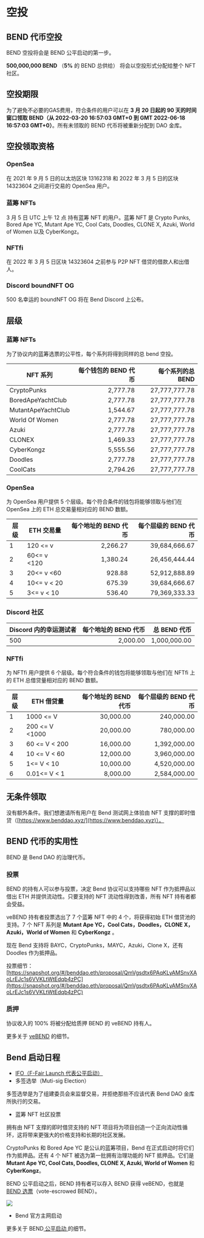 # 空投

## BEND 代币空投

BEND 空投将会是 BEND 公平启动的第一步。

**500,000,000 BEND** （**5%** 的 BEND 总供给） 将会以空投形式分配给整个 NFT 社区。

## 空投期限

为了避免不必要的GAS费用，符合条件的用户可以在 **3 月 20 日起的 90 天的时间窗口领取 BEND（从 2022-03-20 16:57:03 GMT+0 到 GMT 2022-06-18 16:57:03 GMT+0）**。所有未领取的 BEND 代币将被重新分配到 DAO 金库。

## 空投领取资格

### OpenSea

在 2021 年 9 月 5 日的以太坊区块 13162318 和 2022 年 3 月 5 日的区块 14323604 之间进行交易的 OpenSea 用户。

### 蓝筹 NFTs

3 月 5 日 UTC 上午 12 点 持有蓝筹 NFT 的用户。蓝筹 NFT 是 Crypto Punks, Bored Ape YC, Mutant Ape YC, Cool Cats, Doodles, CLONE X, Azuki, World of Women 以及 CyberKongz。

### NFTfi

在 2022 年 3 月 5 日区块 14323604 之前参与 P2P NFT 借贷的借款人和出借人。

### Discord boundNFT OG

500 名幸运的 boundNFT OG 将在 Bend Discord 上公布。

## **层级**

### 蓝筹 NFTs 
为了协议内的蓝筹选票的公平性，每个系列将得到同样的总 bend 空投。

| NFT 系列           | 每个钱包的 BEND 代币     | 每个系列的总 BEND           |
| ------------------ | ----------------------: | -------------------------: |
| CryptoPunks        |                2,777.78 |              27,777,777.78 |
| BoredApeYachtClub  |                2,777.78 |              27,777,777.78 |
| MutantApeYachtClub |                1,544.67 |              27,777,777.78 |
| World Of Women     |                2,777.78 |              27,777,777.78 |
| Azuki              |                2,777.78 |              27,777,777.78 |
| CLONEX             |                1,469.33 |              27,777,777.78 |
| CyberKongz         |                5,555.56 |              27,777,777.78 |
| Doodles            |                2,777.78 |              27,777,777.78 |
| CoolCats           |                2,794.26 |              27,777,777.78 |

### OpenSea

为 OpenSea 用户提供 5 个层级。每个符合条件的钱包将能够领取与他们在 OpenSea 上的 ETH 总交易量相对应的 BEND 数额。

| 层级 | ETH 交易量     | 每个地址的 BEND 代币      | 每个层级的 BEND 代币   |
| ---- | ------------- | -----------------------: | --------------------: |
| 1    | 120 <= v      |                 2,266.27 |         39,684,666.67 |
| 2    | 60<= v <120   |                 1,380.24 |         26,456,444.44 |
| 3    | 20<= v <60    |                   928.88 |         52,912,888.89 |
| 4    | 10<= v < 20   |                   675.39 |         39,684,666.67 |
| 5    | 3<= v < 10    |                   536.40 |         79,369,333.33 |

### Discord 社区

| Discord 内的幸运测试者    | 每个地址的 BEND 代币      | 总 BEND 代币       |
| ------------------------ | -----------------------: | ----------------: |
| 500                      |                 2,000.00 |      1,000,000.00 |

### NFTfi

为 NFTfi 用户提供 6 个层级。每个符合条件的钱包将能够领取与他们在 NFTfi 上的 ETH 总借贷量相对应的 BEND 数额。

| 层级 | ETH 借贷量      | 每个地址的 BEND 代币      | 每个层级的 BEND 代币   |
| ---- | -------------- | -----------------------: | --------------------: |
| 1    | 1000 <= V      |                30,000.00 |            240,000.00 |
| 2    | 200 <= V <1000 |                20,000.00 |            780,000.00 |
| 3    | 60 <= V < 200  |                16,000.00 |          1,392,000.00 |
| 4    | 10 <= V < 60   |                12,000.00 |          3,960,000.00 |
| 5    | 1<= V < 10     |                10,000.00 |          4,520,000.00 |
| 6    | 0.01<= V < 1   |                 8,000.00 |          2,584,000.00 |

## 无条件领取

没有额外条件。我们想邀请所有用户在 Bend 测试网上体验由 NFT 支撑的即时借贷（[https://www.benddao.xyz/](https://www.benddao.xyz)）。

## BEND 代币的实用性

BEND 是 Bend DAO 的治理代币。

### 投票

BEND 的持有人可以参与投票，决定 Bend 协议可以支持哪些 NFT 作为抵押品以借出 ETH 并提供流动性。只要支持的 NFT 流动性得到改善，所有 NFT 持有者都会受益。

veBEND 持有者投票选出了 7 个蓝筹 NFT 中的 4 个，将获得初始 ETH 借贷池的支持。7 个 NFT 系列是 **Mutant Ape YC，Cool Cats，Doodles，CLONE X，Azuki，World of Women** 和 **CyberKongz** 。

现在 Bend 支持将 BAYC，CryptoPunks，MAYC，Azuki，Clone X，还有 Doodles 作为抵押品。

投票细节：[https://snapshot.org/#/benddao.eth/proposal/QmVgsdtx6PAqKLyAMSnvXAoLrEJc1s6VVKLtWtEdqb4zPC](https://snapshot.org/#/benddao.eth/proposal/QmVgsdtx6PAqKLyAMSnvXAoLrEJc1s6VVKLtWtEdqb4zPC)

### 质押

协议收入的 100% 将被分配给质押 BEND 的 veBEND 持有人。

更多关于 [veBEND](governance/vote-escrowed-bend-vebend.md) 的细节。

## Bend 启动日程

* [IFO（F-Fair Launch 代表公平启动）](highlights/fair-launch.md)
* 多签选举（Muti-sig Election）

多签选举是为了组建委员会来监督交易，并拒绝那些不应该代表 Bend DAO 金库所执行的交易。

* 蓝筹 NFT 社区投票

拥有由 NFT 支撑的即时借贷支持的 NFT 项目将为项目创造一个正向流动性循环，这将带来更强大的价格支持和长期的社区发展。

CryptoPunks 和 Bored Ape YC 是公认的蓝筹项目，Bend 在正式启动时将它们作为抵押品。还有 4 个 NFT 被选为第一批拥有治理功能的 NFT 抵押品。它们是 **Mutant Ape YC, Cool Cats, Doodles, CLONE X, Azuki, World of Women** 和 **CyberKongz**。

BEND 公平启动之后，BEND 持有者可以存入 BEND 获得 veBEND，也就是[ BEND 选票](governance/vote-escrowed-bend-vebend.md)（vote-escrowed BEND）。

![](.gitbook/assets/BendVoting.png)

* Bend 官方主网启动

更多关于 BEND[ 公平启动 ](highlights/fair-launch.md)的细节。
